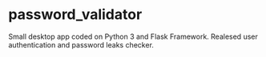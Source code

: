 # password_validator
Small desktop app coded on Python 3 and Flask Framework. Realesed user authentication and password leaks checker. 

